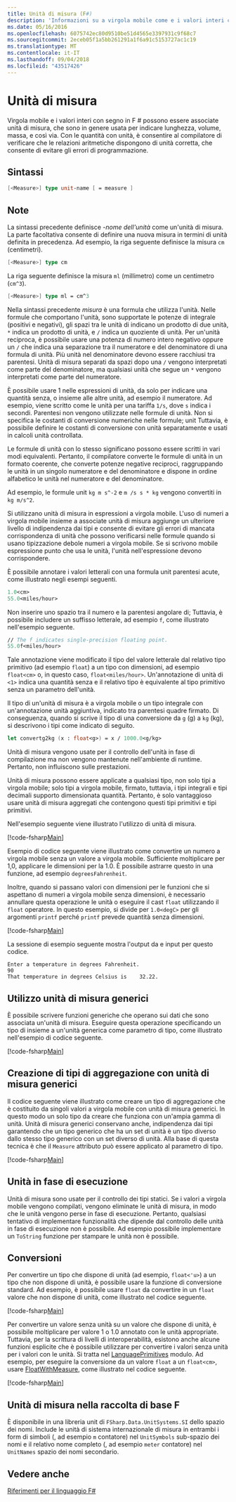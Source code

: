 ```yaml
---
title: Unità di misura (F#)
description: 'Informazioni su a virgola mobile come e i valori interi con segno in F # possono essere associate unità di misura, che sono in genere usata per indicare lunghezza, volume e massa.'
ms.date: 05/16/2016
ms.openlocfilehash: 6075742ec80d9510be51d4565e3397931c9f68c7
ms.sourcegitcommit: 2eceb05f1a5bb261291a1f6a91c5153727ac1c19
ms.translationtype: MT
ms.contentlocale: it-IT
ms.lasthandoff: 09/04/2018
ms.locfileid: "43517426"
---
```

# <a name="units-of-measure"></a>Unità di misura

Virgola mobile e i valori interi con segno in F # possono essere associate unità di misura, che sono in genere usata per indicare lunghezza, volume, massa, e così via. Con le quantità con unità, è consentire al compilatore di verificare che le relazioni aritmetiche dispongono di unità corretta, che consente di evitare gli errori di programmazione.


## <a name="syntax"></a>Sintassi

```fsharp
[<Measure>] type unit-name [ = measure ]
```

## <a name="remarks"></a>Note
La sintassi precedente definisce *-nome dell'unità* come un'unità di misura. La parte facoltativa consente di definire una nuova misura in termini di unità definita in precedenza. Ad esempio, la riga seguente definisce la misura `cm` (centimetri).

```fsharp
[<Measure>] type cm
```

La riga seguente definisce la misura `ml` (millimetro) come un centimetro (`cm^3`).

```fsharp
[<Measure>] type ml = cm^3
```

Nella sintassi precedente *misura* è una formula che utilizza l'unità. Nelle formule che comportano l'unità, sono supportate le potenze di integrale (positivi e negativi), gli spazi tra le unità di indicano un prodotto di due unità, `*` indica un prodotto di unità, e `/` indica un quoziente di unità. Per un'unità reciproca, è possibile usare una potenza di numero intero negativo oppure un `/` che indica una separazione tra il numeratore e del denominatore di una formula di unità. Più unità nel denominatore devono essere racchiusi tra parentesi. Unità di misura separati da spazi dopo una `/` vengono interpretati come parte del denominatore, ma qualsiasi unità che segue un `*` vengono interpretati come parte del numeratore.

È possibile usare 1 nelle espressioni di unità, da solo per indicare una quantità senza, o insieme alle altre unità, ad esempio il numeratore. Ad esempio, viene scritto come le unità per una tariffa `1/s`, dove `s` indica i secondi. Parentesi non vengono utilizzate nelle formule di unità. Non si specifica le costanti di conversione numeriche nelle formule; unit Tuttavia, è possibile definire le costanti di conversione con unità separatamente e usati in calcoli unità controllata.

Le formule di unità con lo stesso significano possono essere scritti in vari modi equivalenti. Pertanto, il compilatore converte le formule di unità in un formato coerente, che converte potenze negative reciproci, raggruppando le unità in un singolo numeratore e del denominatore e dispone in ordine alfabetico le unità nel numeratore e del denominatore.

Ad esempio, le formule unit `kg m s^-2` e `m /s s * kg` vengono convertiti in `kg m/s^2`.

Si utilizzano unità di misura in espressioni a virgola mobile. L'uso di numeri a virgola mobile insieme a associate unità di misura aggiunge un ulteriore livello di indipendenza dai tipi e consente di evitare gli errori di mancata corrispondenza di unità che possono verificarsi nelle formule quando si usano tipizzazione debole numeri a virgola mobile. Se si scrivono mobile espressione punto che usa le unità, l'unità nell'espressione devono corrispondere.

È possibile annotare i valori letterali con una formula unit parentesi acute, come illustrato negli esempi seguenti.

```fsharp
1.0<cm>
55.0<miles/hour>
```

Non inserire uno spazio tra il numero e la parentesi angolare di; Tuttavia, è possibile includere un suffisso letterale, ad esempio `f`, come illustrato nell'esempio seguente.

```fsharp
// The f indicates single-precision floating point.
55.0f<miles/hour>
```

Tale annotazione viene modificato il tipo del valore letterale dal relativo tipo primitivo (ad esempio `float`) a un tipo con dimensioni, ad esempio `float<cm>` o, in questo caso, `float<miles/hour>`. Un'annotazione di unità di `<1>` indica una quantità senza e il relativo tipo è equivalente al tipo primitivo senza un parametro dell'unità.

Il tipo di un'unità di misura è a virgola mobile o un tipo integrale con un'annotazione unità aggiuntiva, indicato tra parentesi quadre firmato. Di conseguenza, quando si scrive il tipo di una conversione da `g` (g) a `kg` (kg), si descrivono i tipi come indicato di seguito.

```fsharp
let convertg2kg (x : float<g>) = x / 1000.0<g/kg>
```

Unità di misura vengono usate per il controllo dell'unità in fase di compilazione ma non vengono mantenute nell'ambiente di runtime. Pertanto, non influiscono sulle prestazioni.

Unità di misura possono essere applicate a qualsiasi tipo, non solo tipi a virgola mobile; solo tipi a virgola mobile, firmato, tuttavia, i tipi integrali e tipi decimali supporto dimensionata quantità. Pertanto, è solo vantaggioso usare unità di misura aggregati che contengono questi tipi primitivi e tipi primitivi.

Nell'esempio seguente viene illustrato l'utilizzo di unità di misura.

[!code-fsharp[Main](../../../samples/snippets/fsharp/lang-ref-2/snippet6901.fs)]
    
Esempio di codice seguente viene illustrato come convertire un numero a virgola mobile senza un valore a virgola mobile. Sufficiente moltiplicare per 1,0, applicare le dimensioni per la 1.0. È possibile astrarre questo in una funzione, ad esempio `degreesFahrenheit`.

Inoltre, quando si passano valori con dimensioni per le funzioni che si aspettano di numeri a virgola mobile senza dimensioni, è necessario annullare questa operazione le unità o eseguire il cast `float` utilizzando il `float` operatore. In questo esempio, si divide per `1.0<degC>` per gli argomenti `printf` perché `printf` prevede quantità senza dimensioni.

[!code-fsharp[Main](../../../samples/snippets/fsharp/lang-ref-2/snippet6902.fs)]

La sessione di esempio seguente mostra l'output da e input per questo codice.

```
Enter a temperature in degrees Fahrenheit.
90
That temperature in degrees Celsius is    32.22.
```

## <a name="using-generic-units"></a>Utilizzo unità di misura generici
È possibile scrivere funzioni generiche che operano sui dati che sono associata un'unità di misura. Eseguire questa operazione specificando un tipo di insieme a un'unità generica come parametro di tipo, come illustrato nell'esempio di codice seguente.

[!code-fsharp[Main](../../../samples/snippets/fsharp/lang-ref-2/snippet6903.fs)]
    
## <a name="creating-aggregate-types-with-generic-units"></a>Creazione di tipi di aggregazione con unità di misura generici
Il codice seguente viene illustrato come creare un tipo di aggregazione che è costituito da singoli valori a virgola mobile con unità di misura generici. In questo modo un solo tipo da creare che funziona con un'ampia gamma di unità. Unità di misura generici conservano anche, indipendenza dai tipi garantendo che un tipo generico che ha un set di unità è un tipo diverso dallo stesso tipo generico con un set diverso di unità. Alla base di questa tecnica è che il `Measure` attributo può essere applicato al parametro di tipo.

[!code-fsharp[Main](../../../samples/snippets/fsharp/lang-ref-2/snippet6904.fs)]
    
## <a name="units-at-runtime"></a>Unità in fase di esecuzione
Unità di misura sono usate per il controllo dei tipi statici. Se i valori a virgola mobile vengono compilati, vengono eliminate le unità di misura, in modo che le unità vengono perse in fase di esecuzione. Pertanto, qualsiasi tentativo di implementare funzionalità che dipende dal controllo delle unità in fase di esecuzione non è possibile. Ad esempio possibile implementare un `ToString` funzione per stampare le unità non è possibile.


## <a name="conversions"></a>Conversioni
Per convertire un tipo che dispone di unità (ad esempio, `float<'u>`) a un tipo che non dispone di unità, è possibile usare la funzione di conversione standard. Ad esempio, è possibile usare `float` da convertire in un `float` valore che non dispone di unità, come illustrato nel codice seguente.

[!code-fsharp[Main](../../../samples/snippets/fsharp/lang-ref-2/snippet6905.fs)]

Per convertire un valore senza unità su un valore che dispone di unità, è possibile moltiplicare per valore 1 o 1.0 annotato con le unità appropriate. Tuttavia, per la scrittura di livelli di interoperabilità, esistono anche alcune funzioni esplicite che è possibile utilizzare per convertire i valori senza unità per i valori con le unità. Si tratta nel [LanguagePrimitives](https://msdn.microsoft.com/library/69d08ac5-5d51-4c20-bf1e-850fd312ece3) modulo. Ad esempio, per eseguire la conversione da un valore `float` a un `float<cm>`, usare [FloatWithMeasure](https://msdn.microsoft.com/library/69520bc7-d67b-46b8-9004-7cac9646b8d9), come illustrato nel codice seguente.

[!code-fsharp[Main](../../../samples/snippets/fsharp/lang-ref-2/snippet6906.fs)]
    
## <a name="units-of-measure-in-the-f-core-library"></a>Unità di misura nella raccolta di base F #
È disponibile in una libreria unit di `FSharp.Data.UnitSystems.SI` dello spazio dei nomi. Include le unità di sistema internazionale di misura in entrambi i form di simboli (, ad esempio `m` contatore) nel `UnitSymbols` sub-spazio dei nomi e il relativo nome completo (, ad esempio `meter` contatore) nel `UnitNames` spazio dei nomi secondario.


## <a name="see-also"></a>Vedere anche
[Riferimenti per il linguaggio F#](index.md)
